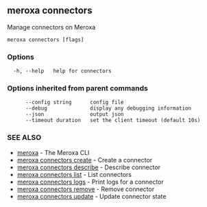 ## meroxa connectors

Manage connectors on Meroxa

```
meroxa connectors [flags]
```

### Options

```
  -h, --help   help for connectors
```

### Options inherited from parent commands

```
      --config string      config file
      --debug              display any debugging information
      --json               output json
      --timeout duration   set the client timeout (default 10s)
```

### SEE ALSO

* [meroxa](meroxa.md)	 - The Meroxa CLI
* [meroxa connectors create](meroxa_connectors_create.md)	 - Create a connector
* [meroxa connectors describe](meroxa_connectors_describe.md)	 - Describe connector
* [meroxa connectors list](meroxa_connectors_list.md)	 - List connectors
* [meroxa connectors logs](meroxa_connectors_logs.md)	 - Print logs for a connector
* [meroxa connectors remove](meroxa_connectors_remove.md)	 - Remove connector
* [meroxa connectors update](meroxa_connectors_update.md)	 - Update connector state

